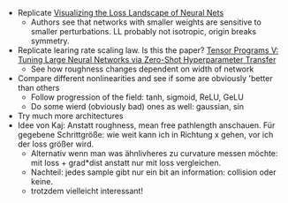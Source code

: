 - Replicate [Visualizing the Loss Landscape of Neural Nets](https://arxiv.org/abs/1712.09913)
	- Authors see that networks with smaller weights are sensitive to smaller perturbations. LL probably not isotropic, origin breaks symmetry.
- Replicate learing rate scaling law. Is this the paper? [Tensor Programs V: Tuning Large Neural Networks via Zero-Shot Hyperparameter Transfer](https://arxiv.org/pdf/2203.03466)
	- See how roughness changes dependent on width of network
- Compare different nonlinearities and see if some are obviously 'better than others
	- Follow progression of the field: tanh, sigmoid, ReLU, GeLU
	- Do some wierd (obviously bad) ones as well: gaussian, sin
- Try much more architectures
- Idee von Kaj: Anstatt roughness, mean free pathlength anschauen. Für gegebene Schrittgröße: wie weit kann ich in Richtung x gehen, vor ich der loss größer wird.
	- Alternativ wenn man was ähnlivheres zu curvature messen möchte: mit loss + grad*dist anstatt nur mit loss vergleichen.
	- Nachteil: jedes sample gibt nur ein bit an information: collision oder keine.
	- trotzdem vielleicht interessant!
